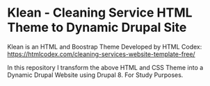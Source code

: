 # Klean - Cleaning Service HTML Theme to Dynamic Drupal Site
Klean is an HTML and Boostrap Theme Developed by HTML Codex: https://htmlcodex.com/cleaning-services-website-template-free/

In this repository I transform the above HTML and CSS Theme into a Dynamic Drupal Website using Drupal 8. For Study Purposes.